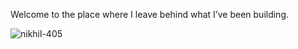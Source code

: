 <p>Welcome to the place where I leave behind what I’ve been building.</p>
<p align="left"> <img src="https://komarev.com/ghpvc/?username=nikhil-405&label=Profile%20views&color=0e75b6&style=flat" alt="nikhil-405" /> </p>
